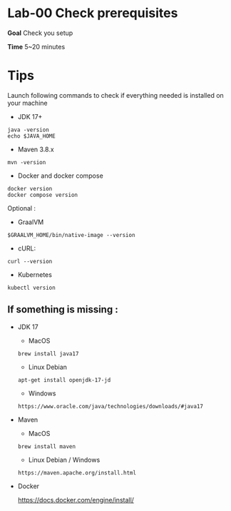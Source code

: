 # Lab-00 Check prerequisites

**Goal** Check you setup

**Time** 5~20 minutes

# Tips

Launch following commands to check if everything needed is installed on your machine

- JDK 17+
```shell
java -version
echo $JAVA_HOME
```

- Maven 3.8.x
```shell
mvn -version
```

- Docker and docker compose
```shell
docker version
docker compose version
```

Optional :

- GraalVM
```shell
$GRAALVM_HOME/bin/native-image --version
```

- cURL:
```shell
curl --version
```

- Kubernetes
```shell
kubectl version 
```

## If something is missing : 
- JDK 17 
  - MacOS
  ```shell
  brew install java17
  ```
  - Linux Debian
  ```shell
  apt-get install openjdk-17-jd
  ```
  - Windows
  ```shell
  https://www.oracle.com/java/technologies/downloads/#java17
  ```

- Maven
  - MacOS
  ```shell
  brew install maven
  ```
  - Linux Debian / Windows
  ```shell
  https://maven.apache.org/install.html
  ```
  
- Docker

  https://docs.docker.com/engine/install/

